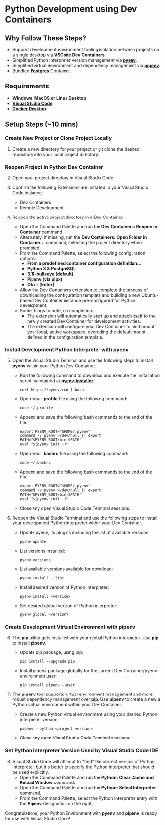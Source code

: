 # Python Development using Dev Containers
## Why Follow These Steps?
* Support development environment tooling isolation between projects on a single desktop via **VSCode Dev Containers**.
* Simplified Python interpreter version management via [**pyenv**](https://github.com/pyenv/pyenv).
* Simplified virtual environment and dependency management via [**pipenv**](https://github.com/pypa/pipenv).
* Bundled [**Postgres**](https://www.postgresql.org/) Container.

## Requirements
* **Windows, MacOS or Linux Desktop**
* [**Visual Studio Code**](https://code.visualstudio.com/)
* [**Docker Desktop**](https://www.docker.com/products/docker-desktop/)

## Setup Steps (~10 mins)
### Create New Project or Clone Project Locally
1. Create a new directory for your project or git clone the desired repository into your local project directory.  

### Reopen Project in Python Dev Container
2. Open your project directory in Visual Studio Code.

3. Confirm the following Extensions are installed in your Visual Studio Code instance.
    * Dev Containers
    * Remote Development

4. Reopen the active project directory in a Dev Container.
    * Open the Command Palette and run the **Dev Containers: Reopen in Container** command. 
    * Alternately, if missing, run the **Dev Containers: Open Folder in Container...** command, selecting the project directory when prompted.
    * From the Command Palette, select the following configuration options:
        * **From a predefined container configuration definition...**
        * **Python 3 & PostgreSQL**
        * **3.11-bullseye (default)**
        * **Pipenv (via pipx)**
        * **Ok** or **[Enter]**
    * Allow the Dev Containers extension to complete the process of downloading the configuration template and building a new Ubuntu-based Dev Container instance pre-configured for Python development.  
    * Some things to note, on completion:
        * The extension will automatically start up and attach itself to the newly created Dev Container for development activities. 
        * The extension will configure your Dev Container to bind mount your local, active workspace, overriding the default mount defined in the configuration template.

### Install Development Python Interpreter with pyenv
5. Open the Visual Studio Terminal and use the following steps to install **pyenv** within your Python Dev Container.
    * Run the following command to download and execute the installation script maintained at [**pyenv-installer**](https://github.com/pyenv/pyenv-installer/):
        ```
        curl https://pyenv.run | bash
        ```
    * Open your **.profile** file using the following command:
        ```
        code ~/.profile
        ```
    * Append and save the following bash commands to the end of the file:
        ```
        export PYENV_ROOT="$HOME/.pyenv"
        command -v pyenv >/dev/null || export PATH="$PYENV_ROOT/bin:$PATH"
        eval "$(pyenv init -)"
        ```
    * Open your **.bashrc** file using the following command:
        ```
        code ~/.bashrc
        ```
    * Append and save the following bash commands to the end of the file:
        ```
        export PYENV_ROOT="$HOME/.pyenv"
        command -v pyenv >/dev/null || export PATH="$PYENV_ROOT/bin:$PATH"
        eval "$(pyenv init -)"
        ```
    * Close any open Visual Studio Code Terminal sessions.

6. Reopen the Visual Studio Terminal and use the following steps to install your development Python interpreter within your Dev Container. 
    * Update pyenv, its plugins including the list of available versions:
        ```
        pyenv update
        ```
    * List versions installed:
        ```
        pyenv versions
        ```
    * List available versions available for download:
        ```
        pyenv install --list
        ```
    * Install desired version of Python interpreter:
        ```
        pyenv install <version>
        ```
    * Set desired global version of Python interpreter:
        ```
        pyenv global <version>
        ```

### Create Development Virtual Environment with pipenv
6. The **pip** utility gets installed with your global Python interpreter.  Use **pip** to install **pipenv**.
    * Update pip package, using pip:
        ```
        pip install --upgrade pip
        ```
    * Install pipenv package globally for the current Dev Container/pyenv environment user:
        ```
        pip install pipenv --user
        ```

7. The **pipenv** tool supports virtual environment management and more robust dependency management over **pip**.  Use **pipenv** to create a new a Python virtual environment within your Dev Container.
    * Create a new Python virtual environment using your desired Python interpreter version:
        ```
        pipenv --python <project version>
        ```
    * Close any open Visual Studio Code Terminal sessions.

### Set Python Interpreter Version Used by Visual Studio Code IDE
8. Visual Studio Code will attempt to "find" the correct version of Python interpreter, but it's better to specify the Python interpreter that should be used explicitly.
    * Open the Command Palette and run the **Python: Clear Cache and Reload Window** command.
    * Open the Command Palette and run the **Python: Select Interpreter** command.
    * From the Command Palette, select the Python interpreter entry with the **Pipenv** designation on the right.

Congratulations, your Python Environment with **pyenv** and **pipenv** is ready for use with Visual Studio Code!
